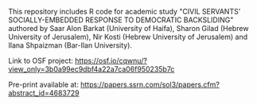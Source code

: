 This repository includes R code for academic study "CIVIL SERVANTS’ SOCIALLY-EMBEDDED RESPONSE TO DEMOCRATIC BACKSLIDING" authored by Saar Alon Barkat (University of Haifa), Sharon Gilad (Hebrew University of Jerusalem), Nir Kosti (Hebrew University of Jerusalem) and Ilana Shpaizman (Bar-Ilan University).

Link to OSF project: https://osf.io/cqwnu/?view_only=3b0a99ec9dbf4a22a7ca06f950235b7c

Pre-print available at: https://papers.ssrn.com/sol3/papers.cfm?abstract_id=4683729
